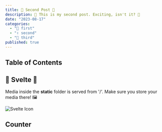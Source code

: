 ```yaml
---
title: 🎉 Second Post 🎉
description: 🚀 This is my second post. Exciting, isn't it? 🚀
date: "2023-08-17"
categories:
  - "📁 first"
  - "✌️ second"
  - "🌟 third"
published: true
---
```


<script>
  import Counter from './counter.svelte'
</script>

## Table of Contents

## 🌟 Svelte 🌟

Media inside the **static** folder is served from '/'. Make sure you store your media there! 🖼️

![Svelte Icon](favicon.png)

## Counter

<Counter />
